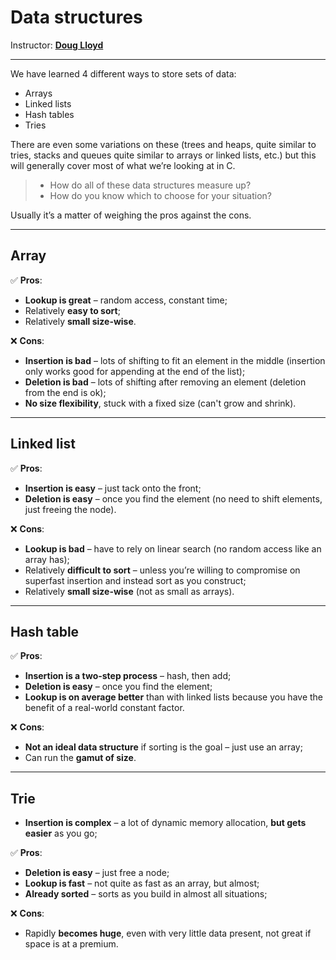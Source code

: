 # Data structures

Instructor: **[Doug Lloyd](https://github.com/dlloyd09)**

---

We have learned 4 different ways to store sets of data:
- Arrays
- Linked lists
- Hash tables
- Tries

There are even some variations on these (trees and heaps, quite similar to tries, stacks and queues
quite similar to arrays or linked lists, etc.) but this will generally cover most of what
we’re looking at in C.

> - How do all of these data structures measure up?
> - How do you know which to choose for your situation?

Usually it’s a matter of weighing the pros against the cons.

---

## Array

✅ **Pros**:

- **Lookup is great** – random access, constant time;
- Relatively **easy to sort**;
- Relatively **small size-wise**.

❌ **Cons**:
- **Insertion is bad** – lots of shifting to fit an element in the middle (insertion only works good for appending at the end of the list);
- **Deletion is bad** – lots of shifting after removing an element (deletion from the end is ok);
- **No size flexibility**, stuck with a fixed size (can't grow and shrink).

---

## Linked list

✅ **Pros**:
- **Insertion is easy** – just tack onto the front;
- **Deletion is easy** – once you find the element (no need to shift elements, just freeing the node).

❌ **Cons**:
- **Lookup is bad** – have to rely on linear search (no random access like an array has);
- Relatively **difficult to sort** – unless you’re willing to compromise on superfast insertion and instead sort
  as you construct;
- Relatively **small size-wise** (not as small as arrays).

--- 

## Hash table

✅ **Pros**:
- **Insertion is a two-step process** – hash, then add;
- **Deletion is easy** – once you find the element;
- **Lookup is on average better** than with linked lists because you have the benefit of a real-world constant factor.

❌ **Cons**:
- **Not an ideal data structure** if sorting is the goal – just use an array;
- Can run the **gamut of size**.

---

## Trie

- **Insertion is complex** – a lot of dynamic memory allocation, **but gets easier** as you go;

✅ **Pros**:
- **Deletion is easy** – just free a node;
- **Lookup is fast** – not quite as fast as an array, but almost;
- **Already sorted** – sorts as you build in almost all situations;

❌ **Cons**:
- Rapidly **becomes huge**, even with very little data present, not great if space is at a premium.